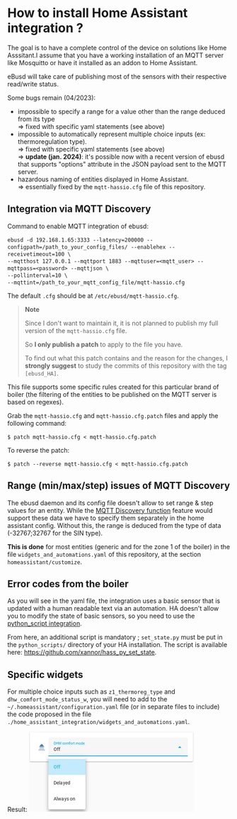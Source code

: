 # How to install Home Assistant integration ?

The goal is to have a complete control of the device on solutions like Home Asssitant.I assume that you have a working installation of an MQTT server like Mosquitto
or have it installed as an addon to Home Assistant.

eBusd will take care of publishing most of the sensors with their respective read/write status.

Some bugs remain (04/2023):

- impossible to specify a range for a value other than the range deduced from its type<br>
  => fixed with specific yaml statements (see above)
- impossible to automatically represent multiple choice inputs (ex: thermoregulation type).<br>
  => fixed with specific yaml statements (see above)<br>
  => **update (jan. 2024)**: it's possible now with a recent version of ebusd that supports "options" attribute
  in the JSON payload sent to the MQTT server.
- hazardous naming of entities displayed in Home Assistant.<br>
  => essentially fixed by the `mqtt-hassio.cfg` file of this repository.

## Integration via MQTT Discovery

Command to enable MQTT integration of ebusd:

    ebusd -d 192.168.1.65:3333 --latency=200000 --configpath=/path_to_your_config_files/ --enablehex --receivetimeout=100 \
    --mqtthost 127.0.0.1 --mqttport 1883 --mqttuser=<mqtt_user> --mqttpass=<password> --mqttjson \
    --pollinterval=10 \
    --mqttint=/path_to_your_mqtt_config_file/mqtt-hassio.cfg

The default `.cfg` should be at `/etc/ebusd/mqtt-hassio.cfg`.


> **Note**
>
> Since I don't want to maintain it, it is not planned to publish my full version of the `mqtt-hassio.cfg` file.
>
> So **I only publish a patch** to apply to the file you have.
>
> To find out what this patch contains and the reason for the changes, I **strongly suggest** to study
> the commits of this repository with the tag `[ebusd_HA]`.


This file supports some specific rules created for this particular brand of boiler
(the filtering of the entities to be published on the MQTT server is based on regexes).

Grab the `mqtt-hassio.cfg` and `mqtt-hassio.cfg.patch` files and apply the following command:

    $ patch mqtt-hassio.cfg < mqtt-hassio.cfg.patch

To reverse the patch:

    $ patch --reverse mqtt-hassio.cfg < mqtt-hassio.cfg.patch


## Range (min/max/step) issues of MQTT Discovery

The ebusd daemon and its config file doesn't allow to set range & step values for an entity.
While the [MQTT Discovery function](https://www.home-assistant.io/integrations/mqtt/#mqtt-discovery)
feature would support these data we have to specify them separately in the home assistant config.
Without this, the range is deduced from the type of data (-32767;32767 for the SIN type).

**This is done** for most entities (generic and for the zone 1 of the boiler) in the file
`widgets_and_automations.yaml` of this repository, at the section `homeassistant/customize`.


## Error codes from the boiler

As you will see in the yaml file,
the integration uses a basic sensor that is updated with a human readable text via an automation.
HA doesn't allow you to modify the state of basic sensors, so you need to use the
[python_script integration](https://www.home-assistant.io/integrations/python_script/).

From here, an additional script is mandatory ;
`set_state.py` must be put in the `python_scripts/` directory of your HA installation.
The script is available here: <https://github.com/xannor/hass_py_set_state>.

## Specific widgets

For multiple choice inputs such as `z1_thermoreg_type` and `dhw_comfort_mode_status_w`,
you will need to add to the `~/.homeassistant/configuration.yaml` file (or in separate files to include)
the code proposed in the file `./home_assistant_integration/widgets_and_automations.yaml`.

Result:
![](./assets/dhw_comfort_widget_screenshot_small.webp)
